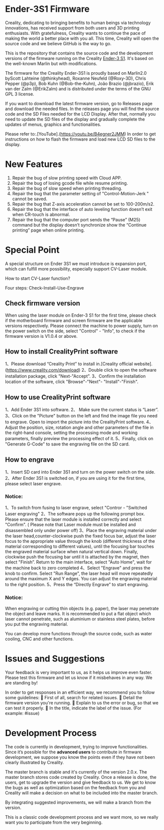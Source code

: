 # Ender-3S1 Firmware

Creality, dedicating to bringing benefits to human beings via technology innovations, has received support from both users and 3D printing enthusiasts. With gratefulness, Creality wants to continue the pace of making the world a better place with you all. This time, Creality will open the source code and we believe GitHub is the way to go. 

This is the repository that contains the source code and the development versions of the firmware running on the Creality [Ender-3 S1](https://www.creality.com/goods-detail/creality-ender-3-s1-3d-printer). It's based on the well-known Marlin but with modifications.

The firmware for the Creality Ender-3S1 is proudly based on Marlin2.0 byScott Lahteine (@thinkyhead), Roxanne Neufeld (@Roxy-3D), Chris Pepper (@p3p), Bob Kuhn (@Bob-the-Kuhn), João Brazio (@jbrazio), Erik van der Zalm (@ErikZalm) and is distributed under the terms of the GNU GPL 3 license.

If you want to download the latest firmware version, go to Releases page and download the needed files. In the releases page you will find the source code and the SD Files needed for the LCD Display. After that, normally you need to update the SD files of the display and gradually complete the updates of menus, graphics and functionalities. 

Please refer to:.[YouTube].(https://youtu.be/B4egner2JMM)
In order to get instructions on how to flash the firmware and load new LCD SD files to the display. 


# New Features
1. Repair the bug of slow printing speed with Cloud APP.
2. Repair the bug of losing gcode file while resume printing.
3. Repair the bug of slow speed when printing threading.
4. Repair the bug that the parameter setting of "Control-Motion-Jerk " cannot be saved.
5. Repair the bug that Z-axis acceleration cannot be set to 100-200m/s2.
7. Repair the bug that the interface of auto leveling function doesn’t exit when CR-touch is abnormal.
8. Repair the bug that the computer port sends the “Pause” (M25) command but the display doesn’t synchronize show the “Continue printing” page when online printing.

# Special Point
A special structure on Ender 3S1 we must introduce is expansion port, which can fulfill more possibility, especially support CV-Laser module.

How to start CV-Laser function?

Four steps: Check-Install-Use-Engrave

## Check firmware version
When using the laser module on Ender-3 S1 for the first time, please check if the motherboard firmware and screen firmware are the applicable versions respectively. 
Please connect the machine to power supply, turn on the power switch on the side, select "Control" - "Info", to check if the firmware version is V1.0.4 or above.

## How to install CrealityPrint software
1、Please download “Creality Print” to install in.[Creality official website].(https://www.creality.com/download)
2、Double click to open the software installation package, click "Next-"Accept".
3、Confirm the installation location of the software, click "Browse"-"Next"- "Install"-"Finish".

## How to use CrealityPrint software
1、Add Ender 3S1 into software.
2、	Make sure the current status is “Laser”.
3、Click on the "Picture" button on the left and find the image file you need to engrave. Open to import the picture into the CrealityPrint software.
4、Adjust the position, size, rotation angle and other parameters of the file in the right-hand console, setting the processing mode and working parameters, finally preview the processing effect of it.
5、Finally, click on "Generate G-Code" to save the engraving file on the SD card.

## How to engrave
1、Insert SD card into Ender 3S1 and turn on the power switch on the side.
2、After Ender 3S1 is switched on, if you are using it for the first time, please select laser engrave.
### Notice: 
1、To switch from fusing to laser engrave, select "Contror - "Switched Laser engraving"
2、The software pops up the following prompt box. Please ensure that the laser module is installed correctly and select "Confirm". ( Please note that Laser module must be installed and disassembled only under power off)
3、Place the engraving material under the laser head,counter-clockwise push the fixed focus bar, adjust the laser focus to the appropriate value through the knob (different thickness of the material corresponding to different values), until the focusing bar touches the engraved material surface when natural vertical down. Finally, clockwise push the focusing bar until it is attached by the magnet, then select "Finish”.
Return to the main interface, select "Auto Home", wait for the machine back to zero completed
4、Select "Engrave" and press the knob to confirm. Select "Run Range", the laser head will move repeatedly around the maximum X and Y edges. You can adjust the engraving material to the right position.
5、Press the “Directly Engrave” to start engraving. 
### Notice:
When engraving or cutting thin objects (e.g. paper), the laser may penetrate the object and leave marks. It is recommended to put a flat object which laser cannot penetrate, such as aluminium or stainless steel plates, before you put the engraving material.

You can develop more functions through the source code, such as water cooling, CNC and other functions.

# Issues and Suggestions
Your feedback is very important to us, as it helps us improve even faster. Please test this firmware and let us know if it misbehaves in any way. We are standing by!

In order to get responses in an efficient way, we recommend you to follow some guidelines:
	First of all, search for related issues.
	Detail the firmware version you're running.
	Explain to us the error or bug, so that we can test it properly.
	In the title, indicate the label of the issue. (For example: #issue)

# Development Process
The code is currently in development, trying to improve functionalities.
Since it’s possible for the **advanced users** to contribute in firmware development, we suppose you know the points even if they have not been clearly illustrated by Creality.

The master branch is stable and it's currently of the version 2.0.x. The master branch stores code created by Creality. Once a release is done, the users, get to upgrade the version and give feedback to us. We get to know the bugs as well as optimization based on the feedback from you and Creality will make a decision on what to be included into the master branch. 

By integrating suggested improvements, we will make a branch from the version.

This is a classic code development process and we want more, so we really want you to participate from the very beginning.
